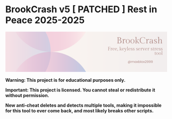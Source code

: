 # BrookCrash v5 [ PATCHED ] Rest in Peace 2025-2025

![BrookCrash Demo](https://raw.githubusercontent.com/maxblox2999/BrookCrash/assets/BC.png)

**Warning: This project is for educational purposes only.**

**Important: This project is licensed. You cannot steal or redistribute it without permission.**

**New anti-cheat deletes and detects multiple tools, making it impossible for this tool to ever come back, and most likely breaks other scripts.**
